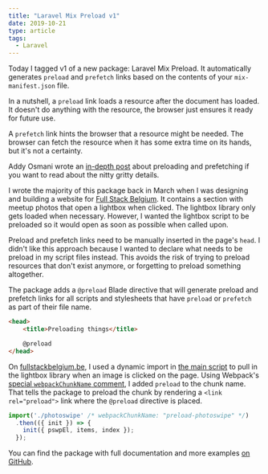```yaml
---
title: "Laravel Mix Preload v1"
date: 2019-10-21
type: article
tags:
  - Laravel
---
```


Today I tagged v1 of a new package: Laravel Mix Preload. It automatically generates `preload` and `prefetch` links based on the contents of your `mix-manifest.json` file.

<!--more-->

In a nutshell, a `preload` link loads a resource after the document has loaded. It doesn't do anything with the resource, the browser just ensures it ready for future use.

A `prefetch` link hints the browser that a resource might be needed. The browser can fetch the resource when it has some extra time on its hands, but it's not a certainty.

Addy Osmani wrote an [in-depth post](https://medium.com/reloading/preload-prefetch-and-priorities-in-chrome-776165961bbf) about preloading and prefetching if you want to read about the nitty gritty details.

I wrote the majority of this package back in March when I was designing and building a website for [Full Stack Belgium](https://fullstackbelgium.be). It contains a section with meetup photos that open a lightbox when clicked. The lightbox library only gets loaded  when necessary. However, I wanted the lightbox script to be preloaded so it would open as soon as possible when called upon.

Preload and prefetch links need to be manually inserted in the page's `head`. I didn't like this approach because I wanted to declare what needs to be preload in my script files instead. This avoids the risk of trying to preload resources that don't exist anymore, or forgetting to preload something altogether.

The package adds a `@preload` Blade directive that will generate preload and prefetch links for all scripts and stylesheets that have `preload` or `prefetch` as part of their file name.

```html
<head>
    <title>Preloading things</title>

    @preload
</head>
```

On [fullstackbelgium.be](https://fullstackbelgium.be/), I used a dynamic import in [the main script](https://github.com/fullstackbelgium/fullstackbelgium.be/blob/9e33730d51af04bda9eb99bafb8f1f9b9526c641/resources/js/app.js) to pull in the lightbox library when an image is clicked on the page. Using Webpack's [special `webpackChunkName` comment](https://webpack.js.org/api/module-methods/#magic-comments), I added `preload` to the chunk name. That tells the package to preload the chunk by rendering a `<link rel="preload">` link where the `@preload` directive is placed.

```js
import('./photoswipe' /* webpackChunkName: "preload-photoswipe" */)
  .then(({ init }) => {
    init({ pswpEl, items, index });
  });
```

You can find the package with full documentation and more examples [on GitHub](https://github.com/spatie/laravel-mix-preload).
